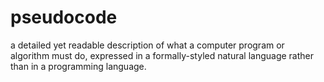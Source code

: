 # pseudocode


a detailed yet readable description of what a computer program or
algorithm must do, expressed in a formally-styled natural language
rather than in a programming language.

